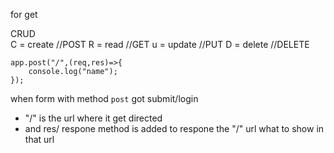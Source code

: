 for get 

CRUD
<br>
C = create //POST
R =  read  //GET
u = update //PUT
D = delete //DELETE


```
app.post("/",(req,res)=>{
    console.log("name");
});
```
when form with method `post` got submit/login 

* "/" is the url where it get directed 
* and res/ respone method is added to respone the "/" url what to show in that url  